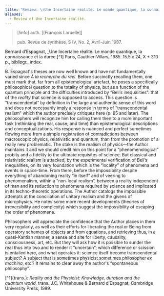 ```yaml
---
title: "Review: \rUne Incertaine réalité. Le monde quantique, la connaissance et la durée. by Bernard d’Espagnat"
aliases:
  - Review of Une Incertaine réalité.
---
```

>[!info]
>auth. [[François Laruelle]]
>
>pub. Revue de synthèse, S IV, No. 2, Avril-Juin 1987.

Bernard d’Espagnat, _Une Incertaine réalité. Le monde quantique, la connaissance et la durée.[^1] Paris, Gauthier-Villars, 1985. 15.5 x 24, X + 310 p., bibliogr., index.

B. Espagnat's theses are now well known and have not fundamentally varied since _À la recherche du réel_. Before succinctly recalling them, one must mark that, far from all epistemological artefact, he poses a specifically philosophical question to the totality of physics, but as a function of the quantum principle and the difficulties introduced by “Bell’s inequalities”: that of the _reality_ that science is supposed to access. This question is “transcendental” by definition in the large and authentic sense of this word and does not necessarily imply a response in terms of “transcendental realism” which the author precisely critiques here (p. 85 and later). The philosophers will recognize him for calling them then to a more important task (rethinking the real, cause, and time) than epistemological descriptions and conceptualizations. His response is nuanced and perfect sometimes flowing more from a simple registration of contradictions between macroscopic physics, relativistic and quantum, than from the promotion of a really new problematic. The stake is the realism of physics—the Author maintains it and we should credit him on this point for a “phenomenological” probity and a fidelity to the ultimate requisites of science. But classical and relativistic realism is attacked, by the experimental verification of Bell’s inequalities, on its very foundation which is the “locality” of phenomena and events in space-time. From there, before the impossibility despite everything of abandoning reality “in itself” and of veering to phenomenalism, within a “non-local realism”, between a reality independent of man and its reduction to phenomena required by science and implicated in its techno-theoretic operations. The Author catalogs the impossible attempts at the conciliation of unitary realism and the givens of microphysics. He notes some more recent developments (theories of irreversibility and complexity) which suggest the impossibility of escaping the order of phenomena.

Philosophers will appreciate the confidence that the Author places in them very regularly, as well as their efforts for liberating the real or Being from operatory schemes of objects and from equations, and retrieving thus, in a quasi-Kantian manner, a sense and site for liberty, causality, consciousness, art, etc. But they will ask how it is possible to sunder the real thus into two and to render it “uncertain”; which difference or scission is entailed here, and what operates it: science itself become transcendental subject? A subject that is sometimes physicist sometimes philosopher _ex machina_, etc.? It remains to clear away the author's “spontaneous philosophy”.

[^1]{trans.}: _Reality and the Physicist: Knowledge, duration and the quantum world,_ trans. J.C. Whitehouse & Bernard d’Espagnat, Cambridge University Press, 1989.